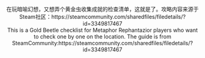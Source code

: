 <div align="center">
在玩暗喻幻想，又想弄个黄金虫收集成就的检查清单，这就是了。攻略内容来源于Steam社区：https://steamcommunity.com/sharedfiles/filedetails/?id=3349817467<br>
This is a Gold Beetle checklist for Metaphor Rephantazior players who want to check one by one on the location. The guide is from SteamCommunity:https://steamcommunity.com/sharedfiles/filedetails/?id=3349817467</div>
